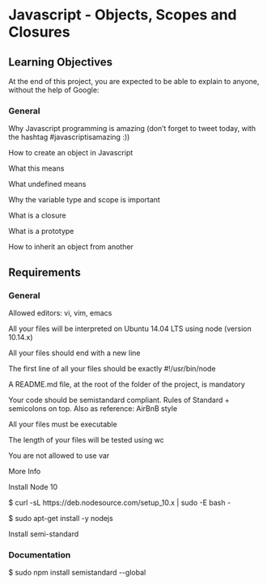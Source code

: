 # Javascript - Objects, Scopes and Closures

## Learning Objectives
<p>At the end of this project, you are expected to be able to explain to anyone, without the help of Google:</p>

### General
<p>Why Javascript programming is amazing (don’t forget to tweet today, with the hashtag #javascriptisamazing :))</p>
<p>How to create an object in Javascript</p>
<p>What this means</p>
<p>What undefined means</p>
<p>Why the variable type and scope is important</p>
<p>What is a closure</p>
<p>What is a prototype</p>
<p>How to inherit an object from another</p>

## Requirements
### General
<p>Allowed editors: vi, vim, emacs</p>
<p>All your files will be interpreted on Ubuntu 14.04 LTS using node (version 10.14.x)</p>
<p>All your files should end with a new line</p>
<p>The first line of all your files should be exactly #!/usr/bin/node</p>
<p>A README.md file, at the root of the folder of the project, is mandatory</p>
<p>Your code should be semistandard compliant. Rules of Standard + semicolons on top. Also as reference: AirBnB style</p>
<p>All your files must be executable</p>
<p>The length of your files will be tested using wc</p>
<p>You are not allowed to use var</p>
<p>More Info</p>
<p>Install Node 10</p>
<p>$ curl -sL https://deb.nodesource.com/setup_10.x | sudo -E bash -</p>
<p>$ sudo apt-get install -y nodejs</p>
<p>Install semi-standard</p>

### Documentation

<p>$ sudo npm install semistandard --global</p>